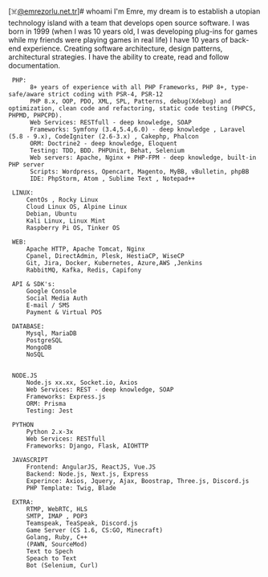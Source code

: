 [☠️@emrezorlu.net.tr]# whoami
I'm Emre, my dream is to establish a utopian technology island with a team that develops open source software. I was born in 1999 (when I was 10 years old, I was developing plug-ins for games while my friends were playing games in real life) I have 10 years of back-end experience. Creating software architecture, design patterns, architectural strategies. I have the ability to create, read and follow documentation.

     PHP:
          8+ years of experience with all PHP Frameworks, PHP 8+, type-safe/aware strict coding with PSR-4, PSR-12
          PHP 8.x, OOP, PDO, XML, SPL, Patterns, debug(Xdebug) and optimization, clean code and refactoring, static code testing (PHPCS, PHPMD, PHPCPD).
          Web Services: RESTfull - deep knowledge, SOAP
          Frameworks: Symfony (3.4,5.4,6.0) - deep knowledge , Laravel (5.8 - 9.x), CodeIgniter (2.6-3.x) , Cakephp, Phalcon
          ORM: Doctrine2 - deep knowledge, Eloquent
          Testing: TDD, BDD. PHPUnit, Behat, Selenium
          Web servers: Apache, Nginx + PHP-FPM - deep knowledge, built-in PHP server
          Scripts: Wordpress, Opencart, Magento, MyBB, vBulletin, phpBB
          IDE: PhpStorm, Atom , Sublime Text , Notepad++

     LINUX:
         CentOs , Rocky Linux
         Cloud Linux OS, Alpine Linux
         Debian, Ubuntu
         Kali Linux, Linux Mint
         Raspberry Pi OS, Tinker OS

     WEB:
         Apache HTTP, Apache Tomcat, Nginx
         Cpanel, DirectAdmin, Plesk, HestiaCP, WiseCP
         Git, Jira, Docker, Kubernetes, Azure,AWS ,Jenkins
         RabbitMQ, Kafka, Redis, Capifony

     API & SDK's:
         Google Console
         Social Media Auth
         E-mail / SMS
         Payment & Virtual POS

     DATABASE:
         Mysql, MariaDB
         PostgreSQL
         MongoDB
         NoSQL


     NODE.JS
         Node.js xx.xx, Socket.io, Axios
         Web Services: REST - deep knowledge, SOAP
         Frameworks: Express.js
         ORM: Prisma
         Testing: Jest

     PYTHON
         Python 2.x-3x
         Web Services: RESTfull
         Frameworks: Django, Flask, AIOHTTP

     JAVASCRIPT
         Frontend: AngularJS, ReactJS, Vue.JS
         Backend: Node.js, Next.js, Express
         Experince: Axios, Jquery, Ajax, Boostrap, Three.js, Discord.js
         PHP Template: Twig, Blade

     EXTRA:
         RTMP, WebRTC, HLS
         SMTP, IMAP , POP3
         Teamspeak, TeaSpeak, Discord.js
         Game Server (CS 1.6, CS:GO, Minecraft)
         Golang, Ruby, C++
         (PAWN, SourceMod)
         Text to Spech
         Speach to Text
         Bot (Selenium, Curl)
